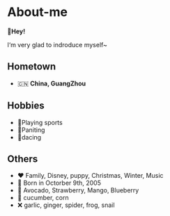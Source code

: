 # About-me

**👋Hey!**

I‘m very glad to indroduce myself~

## Hometown

* 🇨🇳 **China, GuangZhou**

## Hobbies

* 🎾Playing sports
* 🎨Paniting
* 💃dacing

## Others

* ❤️ Family, Disney, puppy, Christmas, Winter, Music
* 👶 Born in Octorber 9th, 2005
* 🥑 Avocado, Strawberry, Mango, Blueberry
* 🥒 cucumber, corn
* ❌ garlic, ginger, spider, frog, snail
